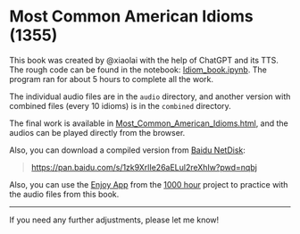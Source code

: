 # Most Common American Idioms (1355)

This book was created by @xiaolai with the help of ChatGPT and its TTS. The rough code can be found in the notebook: [Idiom_book.ipynb](Idiom_book.ipynb). The program ran for about 5 hours to complete all the work.

The individual audio files are in the `audio` directory, and another version with combined files (every 10 idioms) is in the `combined` directory.

The final work is available in [Most_Common_American_Idioms.html](Most_Common_American_Idioms.html), and the audios can be played directly from the browser.

Also, you can download a compiled version from [Baidu NetDisk](https://pan.baidu.com/s/1zk9XrlIe26aELul2reXhIw?pwd=nqbj): 

> https://pan.baidu.com/s/1zk9XrlIe26aELul2reXhIw?pwd=nqbj

Also, you can use the [Enjoy App](https://1000h.org/enjoy-app/) from the [1000 hour](https://1000h.org) project to practice with the audio files from this book.

---

If you need any further adjustments, please let me know!